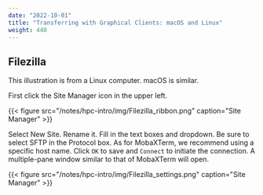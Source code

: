 ```yaml
---
date: "2022-10-01"
title: "Transferring with Graphical Clients: macOS and Linux"
weight: 440
---
```


## Filezilla

This illustration is from a Linux computer.  macOS is similar.

First click the Site Manager icon in the upper left.

{{< figure src="/notes/hpc-intro/img/Filezilla_ribbon.png" caption="Site Manager" >}}

Select New Site.  Rename it.  Fill in the text boxes and dropdown.  Be sure to select SFTP in the Protocol box.  As for MobaXTerm, we recommend using a specific host name.  Click `OK` to save and `Connect` to initiate the connection.  A multiple-pane window similar to that of MobaXTerm will open.

{{< figure src="/notes/hpc-intro/img/Filezilla_settings.png" caption="Site Manager" >}}
